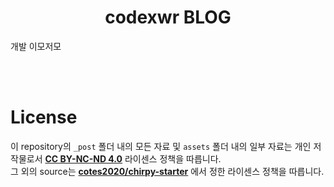 <div align="center">

# codexwr BLOG

</div>

개발 이모저모

<br/><br/>

# License

이 repository의 `_post` 폴더 내의 모든 자료 및 `assets` 폴더 내의 일부 자료는 개인 저작물로서 **[CC BY-NC-ND 4.0][1]** 라이센스 정책을 따릅니다.  
그 외의 source는 **[cotes2020/chirpy-starter][2]** 에서 정한 라이센스 정책을 따릅니다.

[1]: https://creativecommons.org/licenses/by-nc-nd/4.0/
[2]: https://github.com/cotes2020/chirpy-starter
